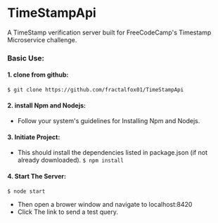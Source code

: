 # TimeStampApi
A TimeStamp verification server built for FreeCodeCamp's Timestamp Microservice challenge.

### Basic Use:
#### 1. clone from github:
   `$ git clone https://github.com/fractalfox01/TimeStampApi`
#### 2. install Npm and Nodejs:
 * Follow your system's guidelines for Installing Npm and Nodejs.
#### 3. Initiate Project:
 * This should install the dependencies listed in package.json (if not already downloaded).
   `$ npm install`
#### 4. Start The Server:
   `$ node start`
 * Then open a brower window and navigate to localhost:8420
 * Click The link to send a test query.
